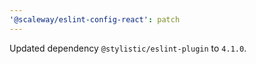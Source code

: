 ```yaml
---
'@scaleway/eslint-config-react': patch
---
```


Updated dependency `@stylistic/eslint-plugin` to `4.1.0`.
